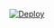 

[![Deploy](https://www.herokucdn.com/deploy/button.svg)](https://dashboard.heroku.com/new?template=https://github.com/DittomafiaOP/XBOTS)


